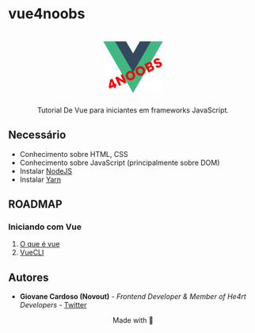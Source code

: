 # vue4noobs

<h1 align="center">
  <img src="../assets/vue2.png" alt="Vue logo" width="120">
</h1>

<p align="center">Tutorial De Vue para iniciantes em frameworks JavaScript.</p>


## Necessário

- Conhecimento sobre HTML, CSS
- Conhecimento sobre JavaScript (principalmente sobre DOM)
- Instalar [NodeJS](https://nodejs.org/en/)
- Instalar [Yarn](https://yarnpkg.com/)

## ROADMAP

### Iniciando com Vue

  1. [O que é vue](1-Iniciando%20com%20Vue/1-O%20que%20e%20vue.md)
  2. [VueCLI](1-Iniciando%20com%20Vue/2-VueCLI.md)

## Autores

* **Giovane Cardoso (Novout)** -  *Frontend Developer & Member of He4rt Developers* - [Twitter](https://twitter.com/NovoutT)


<p align="center">Made with 💜</p>
